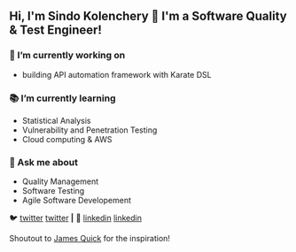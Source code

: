 ## Hi, I'm Sindo Kolenchery 👋 I'm a Software Quality & Test Engineer!

### 🔭 I’m currently working on 
- building API automation framework with Karate DSL

### 📚 I’m currently learning 
- Statistical Analysis
- Vulnerability and Penetration Testing
- Cloud computing & AWS

### 💬 Ask me about 
- Quality Management
- Software Testing
- Agile Software Developement 


🐦  [twitter] [twitter] **|** 
👔  [linkedin] [linkedin]

Shoutout to [James Quick][jamesqquick] for the inspiration!

[twitter]: https://twitter.com/sindokolenchery
[linkedin]: https://linkedin.com/in/sindokolenchery
[jamesqquick]: https://github.com/jamesqquick
